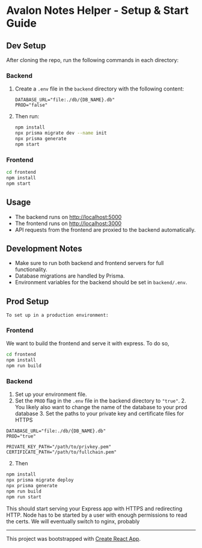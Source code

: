 
# Avalon Notes Helper - Setup & Start Guide


## Dev Setup

After cloning the repo, run the following commands in each directory:

### Backend
1. Create a `.env` file in the `backend` directory with the following content:
	```env
	DATABASE_URL="file:./db/{DB_NAME}.db"
	PROD="false"
	```
2. Then run:
	```sh
	npm install
	npx prisma migrate dev --name init
	npx prisma generate
	npm start
	```

### Frontend
```sh
cd frontend
npm install
npm start
```

## Usage

- The backend runs on [http://localhost:5000](http://localhost:5000)
- The frontend runs on [http://localhost:3000](http://localhost:3000)
- API requests from the frontend are proxied to the backend automatically.

## Development Notes

- Make sure to run both backend and frontend servers for full functionality.
- Database migrations are handled by Prisma.
- Environment variables for the backend should be set in `backend/.env`.


## Prod Setup
	To set up in a production environment:

### Frontend
We want to build the frontend and serve it with express. To do so,
```sh
cd frontend
npm install
npm run build
```

### Backend
1. Set up your environment file.
  1. Set the `PROD` flag in the `.env` file in the backend directory to `"true"`.
	2. You likely also want to change the name of the database to your prod database
	3. Set the paths to your private key and certificate files for HTTPS
```env
DATABASE_URL="file:./db/{DB_NAME}.db"
PROD="true"

PRIVATE_KEY_PATH="/path/to/privkey.pem"
CERTIFICATE_PATH="/path/to/fullchain.pem"
```

2. Then 
```sh
npm install
npx prisma migrate deploy
npx prisma generate
npm run build
npm run start
```

This should start serving your Express app with HTTPS and redirecting HTTP. Node has to be started by a user with enough permissions to read the certs. We will eventually switch to nginx, probably

---

This project was bootstrapped with [Create React App](https://github.com/facebook/create-react-app).
